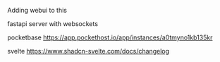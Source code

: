 Adding webui to this

fastapi server with websockets

pocketbase https://app.pockethost.io/app/instances/a0tmyno1kb135kr

svelte https://www.shadcn-svelte.com/docs/changelog